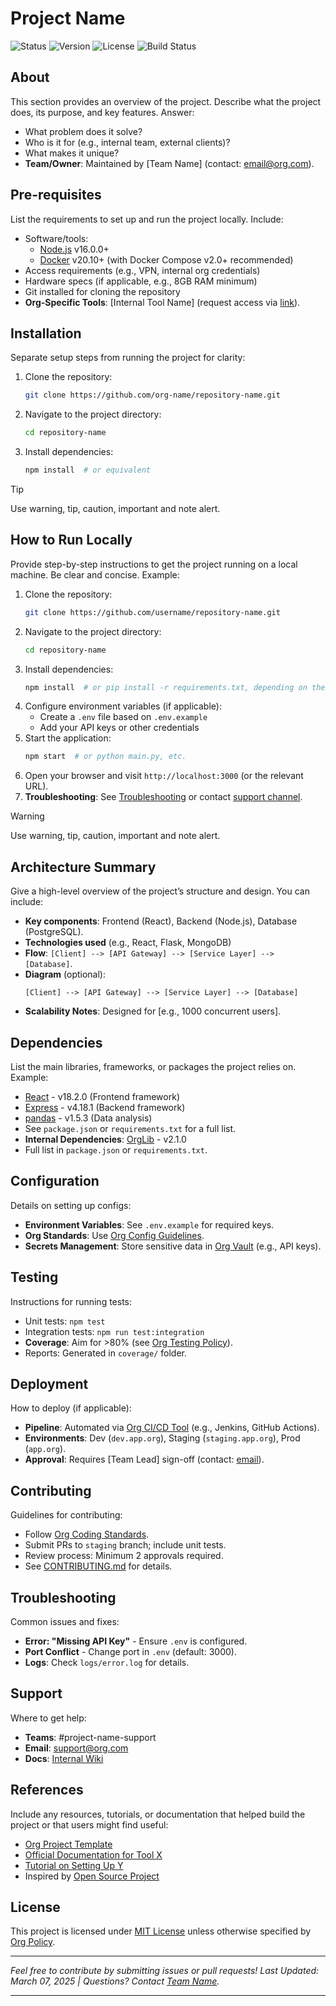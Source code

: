 # Project Name

<!-- Badges Section -->
![Status](https://img.shields.io/badge/status-in%20development-orange)
![Version](https://img.shields.io/badge/version-1.0.0-blue)
![License](https://img.shields.io/badge/license-MIT-green)
![Build Status](https://img.shields.io/badge/owner-username-brightgreen) <!-- e.g., @santichio -->

## About
This section provides an overview of the project. Describe what the project does, its purpose, and key features. Answer:
- What problem does it solve?
- Who is it for (e.g., internal team, external clients)?
- What makes it unique?
- **Team/Owner**: Maintained by [Team Name] (contact: [email@org.com](mailto:email@org.com)).

## Pre-requisites
List the requirements to set up and run the project locally. Include:
- Software/tools:
  - [Node.js](https://nodejs.org/) v16.0.0+
  - [Docker](https://www.docker.com/get-started) v20.10+ (with Docker Compose v2.0+ recommended)
- Access requirements (e.g., VPN, internal org credentials)
- Hardware specs (if applicable, e.g., 8GB RAM minimum)
- Git installed for cloning the repository
- **Org-Specific Tools**: [Internal Tool Name] (request access via [link](#)).

## Installation
Separate setup steps from running the project for clarity:
1. Clone the repository:
   ```bash
   git clone https://github.com/org-name/repository-name.git
   ```
2. Navigate to the project directory:
   ```bash
   cd repository-name
   ```
3. Install dependencies:
   ```bash
   npm install  # or equivalent
   ```

> [!TIP]
> Use warning, tip, caution, important and note alert.

## How to Run Locally
Provide step-by-step instructions to get the project running on a local machine. Be clear and concise. Example:
1. Clone the repository:
   ```bash
   git clone https://github.com/username/repository-name.git
   ```
2. Navigate to the project directory:
   ```bash
   cd repository-name
   ```
3. Install dependencies:
   ```bash
   npm install  # or pip install -r requirements.txt, depending on the project
   ```
4. Configure environment variables (if applicable):
   - Create a `.env` file based on `.env.example`
   - Add your API keys or other credentials
5. Start the application:
   ```bash
   npm start  # or python main.py, etc.
   ```
6. Open your browser and visit `http://localhost:3000` (or the relevant URL).
7. **Troubleshooting**: See [Troubleshooting](#troubleshooting) or contact [support channel](#support).

> [!WARNING]
> Use warning, tip, caution, important and note alert.

## Architecture Summary
Give a high-level overview of the project’s structure and design. You can include:
- **Key components**: Frontend (React), Backend (Node.js), Database (PostgreSQL).
- **Technologies used** (e.g., React, Flask, MongoDB)
- **Flow**: `[Client] --> [API Gateway] --> [Service Layer] --> [Database]`.
- **Diagram** (optional):
  ```
  [Client] --> [API Gateway] --> [Service Layer] --> [Database]
  ```
- **Scalability Notes**: Designed for [e.g., 1000 concurrent users].

## Dependencies
List the main libraries, frameworks, or packages the project relies on. Example:
- [React](https://reactjs.org/) - v18.2.0 (Frontend framework)
- [Express](https://expressjs.com/) - v4.18.1 (Backend framework)
- [pandas](https://pandas.pydata.org/) - v1.5.3 (Data analysis)
- See `package.json` or `requirements.txt` for a full list.
- **Internal Dependencies**: [OrgLib](https://internal.org/libs/orglib) - v2.1.0
- Full list in `package.json` or `requirements.txt`.

## Configuration
Details on setting up configs:
- **Environment Variables**: See `.env.example` for required keys.
- **Org Standards**: Use [Org Config Guidelines](https://internal.org/config-guide).
- **Secrets Management**: Store sensitive data in [Org Vault](#) (e.g., API keys).

## Testing
Instructions for running tests:
- Unit tests: `npm test`
- Integration tests: `npm run test:integration`
- **Coverage**: Aim for >80% (see [Org Testing Policy](#)).
- Reports: Generated in `coverage/` folder.

## Deployment
How to deploy (if applicable):
- **Pipeline**: Automated via [Org CI/CD Tool](#) (e.g., Jenkins, GitHub Actions).
- **Environments**: Dev (`dev.app.org`), Staging (`staging.app.org`), Prod (`app.org`).
- **Approval**: Requires [Team Lead] sign-off (contact: [email](#)).

## Contributing
Guidelines for contributing:
- Follow [Org Coding Standards](https://internal.org/coding-standards).
- Submit PRs to `staging` branch; include unit tests.
- Review process: Minimum 2 approvals required.
- See [CONTRIBUTING.md](CONTRIBUTING.md) for details.

## Troubleshooting
Common issues and fixes:
- **Error: "Missing API Key"** - Ensure `.env` is configured.
- **Port Conflict** - Change port in `.env` (default: 3000).
- **Logs**: Check `logs/error.log` for details.

## Support
Where to get help:
- **Teams**: #project-name-support
- **Email**: [support@org.com](mailto:support@org.com)
- **Docs**: [Internal Wiki](https://internal.org/wiki/project-name)

## References
Include any resources, tutorials, or documentation that helped build the project or that users might find useful:
- [Org Project Template](https://internal.org/templates)
- [Official Documentation for Tool X](https://tool-x.org/docs)
- [Tutorial on Setting Up Y](https://example.com/tutorial)
- Inspired by [Open Source Project](https://github.com/inspiration/repo)

## License
This project is licensed under [MIT License](LICENSE) unless otherwise specified by [Org Policy](#).

---

*Feel free to contribute by submitting issues or pull requests! Last Updated: March 07, 2025 | Questions? Contact [Team Name](#).*

---

<!--
   To do modifications and attentions:

   1. Internal Links: Replace placeholders like `[Org CI/CD Tool](#)` with actual URLs to your org’s tools (e.g., Jira, Confluence).
   2. Customization: Replace placeholders (e.g., `username/repository-name`, `npm install`, etc.) with specifics for your project.
   3. Policies: Link to your organization’s coding standards, testing policies, or approval workflows.
   4. Templates: If your org has a standard repo structure, mention it (e.g., “Follows [Org Repo Template](#)”).
   5. Visuals: Consider embedding a real architecture diagram using tools like Mermaid (supported in GitHub Markdown).
   6. Status: The "in development" badge can be updated to "active," "completed," or whatever fits your project’s state.
   7. Badges: The badges section uses Shields.io syntax as an example (e.g., status, version, license). You can generate custom badges at Shields.io (https://shields.io/).
-->
